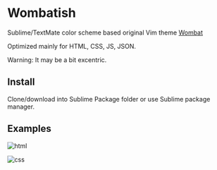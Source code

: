 Wombatish
=========

Sublime/TextMate color scheme based original Vim theme [Wombat](http://dengmao.wordpress.com/2007/01/22/vim-color-scheme-wombat/)

Optimized mainly for HTML, CSS, JS, JSON.

Warning: It may be a bit excentric.

Install
----------
Clone/download into Sublime Package folder or use Sublime package manager.


Examples
----------

![html](https://dl.dropboxusercontent.com/u/33040431/html.png)

![css](https://dl.dropboxusercontent.com/u/33040431/css.png)